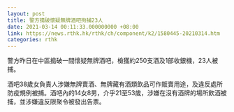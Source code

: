 ```yaml
---
layout: post
title: 警方搗破懷疑無牌酒吧拘捕23人
date: 2021-03-14 00:11:33.000000000 +08:00
link: https://news.rthk.hk/rthk/ch/component/k2/1580445-20210314.htm
categories: rthk
---
```


警方昨日在中區搗破一間懷疑無牌酒吧，檢獲約250支酒及1部收銀機，23人被捕。

酒吧38歲女負責人涉嫌無牌賣酒、無牌藏有酒類飲品可作販賣用途，及違反處所防疫規例被捕。酒吧內的14女8男，介乎21至53歲，涉嫌在沒有酒牌的場所飲酒被捕，並涉嫌違反限聚令被發出告票。
